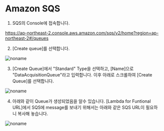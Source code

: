 # Amazon SQS 

1) SQS의 Console에 접속합니다.

https://ap-northeast-2.console.aws.amazon.com/sqs/v2/home?region=ap-northeast-2#/queues

2) [Create queue]를 선택합니다. 

![noname](https://user-images.githubusercontent.com/52392004/165216303-943fc32f-10cb-40b1-8c52-fdf5b2773a54.png)

3) [Create Queue]에서 "Standard" Type을 선택하고, [Name]으로 "DataAcquisitionQueue"라고 입력합니다. 이후 아래로 스크롤하여 [Create Queue]를 선택합니다. 

![noname](https://user-images.githubusercontent.com/52392004/165216677-7c4481c9-66e9-43b7-bc5e-435abbe32a06.png)

4) 아래와 같이 Queue가 생성되었음을 알수 있습니다. [Lambda for Funtional URL]에서 SQS에 message를 보내기 위해서는 아래와 같은 SQS URL이 필요하니 복사해 놓습니다.

![noname](https://user-images.githubusercontent.com/52392004/165232662-e45245ed-d92d-4116-a273-c28a5bbdce82.png)


